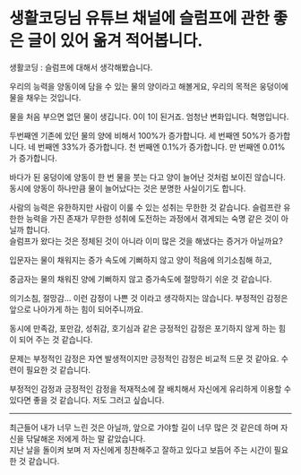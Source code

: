 # 생활코딩님 유튜브 채널에 슬럼프에 관한 좋은 글이 있어 옮겨 적어봅니다.

생활코딩 :
슬럼프에 대해서 생각해봤습니다.

우리의 능력을 양동이에 담을 수 있는 물의 양이라고 해볼게요, 우리의 목적은 웅덩이에 물을 채우는 것입니다.

물을 처음 부으면 없던 물이 생깁니다. 0이 1이 된거죠. 엄청난 변화입니다. 혁명입니다.

두번째엔 기존에 있던 물의 양에 비해서 100%가 증가합니다.
세 번째엔 50%가 증가합니다.
네 번째엔 33%가 증가합니다.
천 번째엔 0.1%가 증가합니다.
만 번째엔 0.01%가 증가합니다.

바다가 된 웅덩이에 양동이 한 번 물을 붓는 다고 양이 늘어난 것처럼 보이진 않습니다.
동시에 양동이 하나만큼 물이 늘어났다는 것은 분명한 사실이기도 합니다.

사람의 능력은 유한하지만 사람이 이룰 수 있는 성취는 무한한 것 같습니다.
슬럼프란 유한한 능력을 가진 존재가 무한한 성취에 도전하는 과정에서 겪게되는 숙명 같은 것이 아닐까 합니다.  
슬럼프가 왔다는 것은 정체된 것이 아니라 이미 많은 것을 해냈다는 증거가 아닐까요?

입문자는 물이 채워지는 증가 속도에 기뻐하지 않고 양이 적음에 의기소침해 하고,

중금자는 물의 채워진 양에 기뻐하지 않고 증가속도에 절망하기 쉬운 것 같습니다.

의기소침, 절망감... 이런 감정이 나쁜 것 이라고 생각하지는 않습니다. 부정적인 감정은 앞으로 나아가게 하는 힘이 되어주니까요.

동시에 만족감, 포만감, 성취감, 호기심과 같은 긍정적인 감정은 포기하지 않게 하는 힘이 되어 주는 것 같습니다.

문제는 부정적인 감정은 자연 발생적이지만 긍정적인 감정은 비교적 드문 것 같아요. 수련이 필요한 것 같습니다.

부정적인 감정과 긍정적인 감정을 적재적소에 잘 배치해서 자신에게 유리하게 이용할 수 있다면 좋을 것 같습니다.
저도 그러고 싶습니다.

---

최근들어 내가 너무 느린 것은 아닐까, 앞으로 가야할 길이 너무 많은 것 같은데 하며 자신을 닦달해온 저에게 하는 말 같았습니다.  
지난 날을 돌이켜 보며 저 자신에게 칭찬해주고 잘하고 있다고 보듬어 주는 시간이 필요한 것 같습니다.
